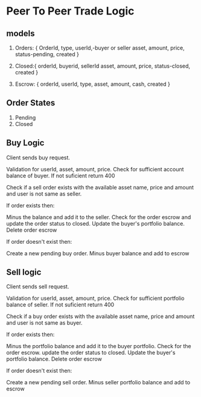 # Peer To Peer Trade Logic

## models

1. Orders: {
   OrderId,
   type,
   userId,-buyer or seller
   asset,
   amount,
   price,
   status-pending,
   created
   }

2. Closed:{
   orderId,
   buyerid,
   sellerId
   asset,
   amount,
   price,
   status-closed,
   created
   }
3. Escrow: {
   orderId,
   userId,
   type,
   asset,
   amount,
   cash,
   created
   }

## Order States

1. Pending
2. Closed

## Buy Logic

Client sends buy request.

Validation for userId, asset, amount, price.
Check for sufficient account balance of buyer.
If not suficient return 400

Check if a sell order exists with the available asset name, price and amount and user is not same as seller.

If order exists then:

Minus the balance and add it to the seller. Check for the order escrow and update the order status to closed. Update the buyer's portfolio balance. Delete order escrow

If order doesn't exist then:

Create a new pending buy order.
Minus buyer balance and add to escrow

## Sell logic

Client sends sell request.

Validation for userId, asset, amount, price.
Check for sufficient portfolio balance of seller.
If not suficient return 400

Check if a buy order exists with the available asset name, price and amount and user is not same as buyer.

If order exists then:

Minus the portfolio balance and add it to the buyer portfolio. Check for the order escrow. update the order status to closed. Update the buyer's portfolio balance. Delete order escrow

If order doesn't exist then:

Create a new pending sell order.
Minus seller portfolio balance and add to escrow
